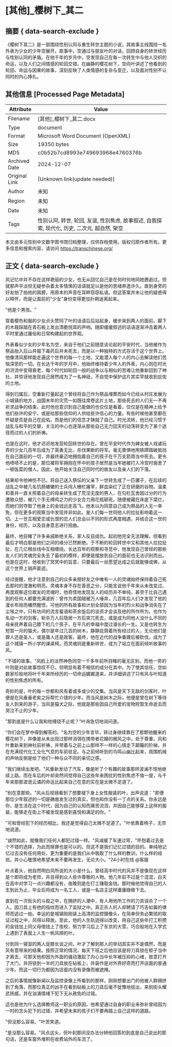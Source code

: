 # [其他]_樱树下_其二



## 摘要  { data-search-exclude }

<!-- tcd_abstract -->
《樱树下其二》是一部围绕性别认同与重生转世主题的小说，其故事主线围绕一名外表为少女的少年空展开。故事中，空通过与朋友叶的对话，回顾自身的转世经历与性别认同的矛盾。在他千年的岁月中，空发现自己在每一次转生中与他人交织的命运，以及人们之间情感的轮回交错。在幽静的樱花树下，空向叶讲述了他看到的轮回、命运与因果的故事，深刻反映了人类情感的复杂与变迁，以及面对性别不认同时的内心挣扎。

<!-- tcd_abstract_end -->

## 其他信息 [Processed Page Metadata]

| Attribute       | Value                                  |
|-----------------|----------------------------------------|
| Filename        | [其他]_樱树下_其二.docx                             |
| Type            | document                                 |
| Format          | Microsoft Word Document (OpenXML)                               |
| Size            | 19350 bytes                           |
| MD5             | c0b52b7cd8993e749693968e4760376b                                  |
| Archived Date   | 2024-12-07                             |
| Original Link   | [Unknown link(update needed)]                         |
| Author          | 未知                               |
| Region          | 未知                               |
| Date            | 未知                                 |
| Tags            | 性别认同, 转世, 轮回, 友谊, 性别焦虑, 故事叙述, 自我探索, 现代化, 历史, 二次元, 超自然, 架空                                 |

本文由多元性别中文数字图书馆归档整理，仅供存档使用。版权归原作者所有。更多信息和搜索内容，请访问 <https://transchinese.org/>


## 正文 { data-search-exclude }

<!-- tcd_main_text -->
风记忆中并不存在这样艳丽的少女，也无从回忆自己是在何时何地同她邂逅过。但就那声平淡但无疑参杂着太多情愫的话语就足以是他的思绪奔逸许久。直到身旁的好友拍了拍他的肩膀，用原本的声音在耳畔窃窃私语。但这答案并未让他的疑惑得以释怀，而是让面前的"少女"身份变得更加扑朔迷离起来。

"他是个男孩。"

穿着樱色和服的少女点头赞同了叶的话语后后站起身，缓步来到两人的面前。脚下的木屐踩踏在青石板上发出清脆悦耳的声响。随即缓缓叙述的话语逐渐冲击着两人平时里通过庸俗和日常构建起的世界观。

外表看似少女的少年名为空，来自于他们之前随意谈论起的平安时代，当他被作为祭品抬入后山并服下毒药后并未死去，而是以一种独特的方式存活于这个世界上。他像清风那样能走遍这个世界的每一个土地，又能潜入每个人的内心去解读他们苦恼深思的一切。在长达千年的岁月中，他始终维持着少年人的外表，内心则在时光的洪流中变得衰老，每个时代如轮回一般的战争以与相似的苦难让他重新回到了神社，并惊讶地发现自己居然成为了一名神祇，不自觉中保护这片其实早就收到庇佑的土地。

得到归属后，空重新打量起这个曾经将自己作为祭品埋葬而如今已经从村庄发展为小城镇的地方，战国末年的灾荒一如既往席卷这片土地，那些死去的人们无一不再祈求战争的结束。此时他也意识到自己能做的也仅仅是看着，仅仅是在精神上给予他们些许的安宁，或是给那些信仰的人供给些许信心的力量。有些时候他甚至都在怀疑是否是自己在庇佑，而是他们的信念才铸就了自己。时光流转，他已经习惯于战乱与和平的交替，关注的中心也逐渐从那些自己无力回天的动荡转变为了某个途径而过的人们的祈祷。

也是在这时，他才迟迟地发现轮回转世的存在。曾在平安时代作为婢女被人戏谑玩弄的少女几百年后成为了英勇无比，杀伐果断的将军。毫无畏惧地用铁蹄踏破抵挡在自己面前的一切，并最终豪迈地拥抱着自己的孩子在千万支箭雨当中死去。更令他啧啧不止的是，那位被将军拥抱在怀中的孩子居然是当年她被打入冷宫时施舍了一顿饭菜的僧人。因此，他开始关注自己同时代的故友以及亲人们的下落。

结果却令他神伤不已。将自己送入祭坛的父亲下一世转生成了一匹骡子，在后续的战乱之中被几名饥肠辘辘的士兵闯入栅栏屠宰，鲜血染红了正在研磨的谷物。温柔和善并一直关照着自己的母亲转生成了荒淫无度的男人，在勾栏瓦舍因过分的行为遭致众怒，被几个手无缚鸡之力的少女合力用花瓶砸死，随便被藏在床底下腐烂，而她们则夺取了他身上的金钱远走高飞。他本以为同意自己成为祭品的人无一幸免，但在更多的观察当中发现并非如此。是人们每一世同他人的拉扯影响着这一切。上一世互相爱恋或仇恨的恋人们总会以不同的形式再度相遇，并结合这一世的身份，经历，以及自身意志进行扭曲。

最终，他目睹了许多亲戚断绝关系，家人反目成仇。起初他完全无法理解，但看到最后才明白那是他们之间的缘分已然断绝。于不断的轮回转世中又和其他人拉拉扯扯，在几亿根丝线中互相缠绕。长达百年的观察和寻觅中，他发现自己曾经的那些友人们的灵魂完全失去了最初的模样，即便是摆放到自己的面前也无法识别而出。也是在这时，他收到了冥冥中的旨意，只要最后一丝愿望达成之后就能够成佛，从这个世界上销声匿迹。

经过提醒，他才注意到自己的众多亲朋好友之中唯有一人的灵魂始终保持着自己死去那时的澄澈和明亮。灵魂本身不存在善恶之分，只能言说他千年来从未改变过。再度观察这位故友的灵魂时，他奇怪地发现友人的经历并不单纯，甚至于比自己遇到的任何人都要充满波折：曾作为卖国贼被万人唾弃，几百年后人们才发现了他的漫长布局而幡然醒悟，可他的所有故事和计划全部因为当年的烈火和战争消失在了尘埃之中，只有坊间的流言蜚语和茶余饭后的谈资才会谈及他的所作所为。也作为名动一方的剑客，斩杀万人后隐居一方后突兀死去，或是成为同他人没什么不同的母亲抚养着自己膝下的几个孩子，在平凡的幸福中度过漫长的一生。又是也转生为短暂一月的猫犬，偶尔是年过几百的树木，静静庇荫着所有经过的人，无论他们是罪人还是圣人，或是庸人还是政客。最终，他在近代的战争重建后被砍伐，成为了这个城镇一所小学的课桌椅。而灵魂则是重新转世，成为了站立在面前倾听故事的风。

"不错的故事。"风脸上的淡然神色同空一千多年前所目睹的毫无区别，而他一旁的叶则是对此故事惊叹不已，但明显有着不相信的成分在其中。为了使其信任，空如数家珍般地将叶千年来所经历的一切命运娓娓道来，并详细讲述了只有风与叶知道的性别焦虑的所有。

奇妙的是，叶的每一世都和风有着或多或少的交集。当风是天下无敌的剑客时，叶便是在风垂垂老矣之际帮忙介错的少年。而当风是树木之际，他便是曾在树下等待友人到来的游子，当风是猫犬之际，他就是那些因自己所爱的宠物短暂生命逝去而哭泣不止的少年。

"那到底是什么让我和他缠绕不止呢？"叶询急切地询问道。

"你们会在梦中得到解答的。"名为空的少年言毕，转过身继续靠在了那颗他醒来的樱花树下，并像是从未出现过那样消弭在携带者花瓣的微风之中。处于尊重，风和叶重新来到神社前祈祷，并带着与之前上山那样不一样的心情走下颠簸的阶梯，并在充满现代化工业化气息的车前驻足。与之前倾听到的鸟鸣山幽比起来，周围机械的声响反倒是给了他们一种与众不同的亲切之感。

"我们继续出发吧。"风重新发动了汽车，像是听了个有趣的故事那样波澜不惊地继续上路。而在车后的叶却突然间觉得自己这些年来困扰的性别焦虑不值一提，与千年来那那波诡云谲的命运比起来自己在意的实在是太微不足道了。

"别在意那些。"风从后视镜看到了想要褪下身上女性服装的叶，出声说道："即便那位少年叙述的一切是确凿发生过的真实，但也和你没有一丁点的关系。你永远是你，是生活在这个时代，因为自己的认知而痛苦流泪，并因自己能够穿上这样的服装，能够走在街上不被发现是感到喜悦和满足的你。"

"可和曾经犯下的经历相比，我还是觉得自己太微不足道了。"叶依靠着椅子，无奈地说道。

"诚然如此，就像我们任何人都犯过错一样。"风减缓了车速过弯，"怀抱着过去是个不错的选择，为此而赎罪也是可以的。但这不是我们记忆过错的目的。单纯地记忆过去没有任何用处，更为重要的是我们从中吸取了什么样的教训，什么样的经验。并小心敬慎地希望未来不要再发生，无论大小。"24小时在线 @客服

叶点着头，他自然明白风所说的大小是什么，曾经高中时代的风并不是像现在这样是个即将成为老师，并且得到众人些许尊敬的人物。他几年前不过是个混混，白天在高中对学习一点兴趣都没有，夜晚则是在打工赚取金钱。那时候他觉得自己的人生到此为止，毕业后将成为一名工人，或是一名店主这样庸庸碌碌下去。

直到在一次街头的斗殴之中，在拥挤的人潮中，有人用他所工作的刀具误杀了一个人。因刀具上有他的指纹而进入了监狱之中。真正杀人的人却聘请了巧舌如簧的律师而逃过一劫。幸运的是城镇刚刚装上高清的监控摄像头，在简单但务必繁琐的取证过程之中，风得以释放。至此，他的人生轨迹得以改变，用自己这些年打工积攒的金钱加上同父母借钱上了夜校，努力学习后上了东京的大雪，巧合般地在入学式上遇到了表面上人生一帆风顺的叶。

分到同一寝室的两人促膝长谈之间，叶才了解到那人的举动其实并不是偶然，而是风有意带来的结果。按照正常的情况，每天下班之后他应该是将刀具锁在柜子当中才离去，可那天他却因为外面的骚动激起了内心当中长年被压抑的心绪，故意打开了大门，并将锁到一半的刀具放在砧板上，并装作是对外界好奇而打开店面的普通少年。而这一切行为都因为店面内没有录像而被遮掩。

之后的事情就像新闻以及监控录像上所看到的那样，刚刚想要出门的他被人群拥挤到了角落，而那位真正的凶手在看到砧板上的刀具后毫不犹豫地拔出，来到街头耀武扬威，并在汹涌情绪下犯下无从赦免的过错。

这也是他为什么选择教师这一职业的原因，他希望通过自身的职业来弥补曾经因为一时的念头犯下的过错，并希望未来的孩子们不要再踏上自己这样的道路。

"但没那么容易。"叶苦笑道。

"是没那么容易。"风点这头，但叶刹那间没办法分辨他回答的到底是自己说出的那句话，还是车窗外堆积在收费站外的车流了。
<!-- tcd_main_text_end -->

